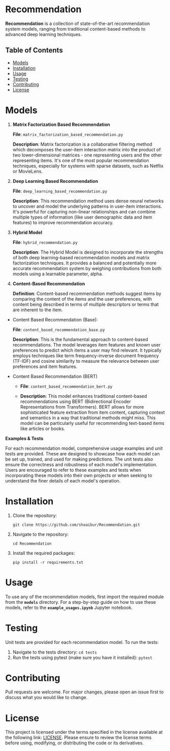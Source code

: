 # Recommendation
**Recommendation** is a collection of state-of-the-art recommendation system models, ranging from traditional content-based methods to advanced deep learning techniques.

## Table of Contents
- [Models](#models)
- [Installation](#installation)
- [Usage](#usage)
- [Testing](#testing)
- [Contributing](#contributing)
- [License](#license)

# Models
1. **Matrix Factorization Based Recommendation**

    **File**: ```matrix_factorization_based_recommendation.py```
  
    **Description**: Matrix factorization is a collaborative filtering method which decomposes the user-item interaction matrix into the product of two lower-dimensional matrices - one representing users and the other representing items. It's one of the most popular recommendation techniques, especially for systems with sparse datasets, such as Netflix or MovieLens.

2. **Deep Learning Based Recommendation**

    **File**: ```deep_learning_based_recommendation.py```

    **Description**: This recommendation method uses dense neural networks to uncover and model the underlying patterns in user-item interactions. It's powerful for capturing non-linear relationships and can combine multiple types of information (like user demographic data and item features) to improve recommendation accuracy.

3. **Hybrid Model**

    **File**: ```hybrid_recommendation.py```

    **Description**: The Hybrid Model is designed to incorporate the strengths of both deep learning-based recommendation models and matrix factorization techniques. It provides a balanced and potentially more accurate recommendation system by weighing contributions from both models using a learnable parameter, alpha.

4. **Content-Based Recommendation**

    **Definition**: Content-based recommendation methods suggest items by comparing the content of the items and the user preferences, with content being described in terms of multiple descriptors or terms that are inherent to the item.

  * Content Based Recommendation (Base):

      **File**: ```content_based_recommendation_base.py```

      **Description**: This is the fundamental approach to content-based recommendations. The model leverages item features and known user preferences to predict which items a user may find relevant. It typically employs techniques like term frequency-inverse document frequency (TF-IDF) and cosine similarity to measure the relevance between user preferences and item features.
  
  * Content Based Recommendation (BERT)
      
      * **File**: ```content_based_recommendation_bert.py```
      
      * **Description**: This model enhances traditional content-based recommendations using BERT (Bidirectional Encoder Representations from Transformers). BERT allows for more sophisticated feature extraction from item content, capturing context and semantics in a way that traditional methods might miss. This model can be particularly useful for recommending text-based items like articles or books.

**Examples & Tests**

For each recommendation model, comprehensive usage examples and unit tests are provided. These are designed to showcase how each model can be set up, trained, and used for making predictions. The unit tests also ensure the correctness and robustness of each model's implementation. Users are encouraged to refer to these examples and tests when incorporating these models into their own projects or when seeking to understand the finer details of each model's operation.

# Installation
1. Clone the repository:

    `git clone https://github.com/shoaibur/Recommendation.git`
  
2. Navigate to the repository:

    `cd Recommendation`

4. Install the required packages:

    `pip install -r requirements.txt`

# Usage
To use any of the recommendation models, first import the required module from the **`models`** directory. For a step-by-step guide on how to use these models, refer to the **`example_usages.ipynb`** Jupyter notebook.

# Testing
Unit tests are provided for each recommendation model. To run the tests:
1. Navigate to the tests directory: `cd tests`
2. Run the tests using pytest (make sure you have it installed): `pytest`

# Contributing
Pull requests are welcome. For major changes, please open an issue first to discuss what you would like to change.

# License
This project is licensed under the terms specified in the license available at the following link: [LICENSE](https://github.com/shoaibur/Recommendation/blob/main/LICENSE). Please ensure to review the license terms before using, modifying, or distributing the code or its derivatives.
